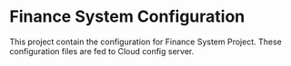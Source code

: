 # Finance System Configuration

This project contain the configuration for Finance System Project.
These configuration files are fed to Cloud config server.